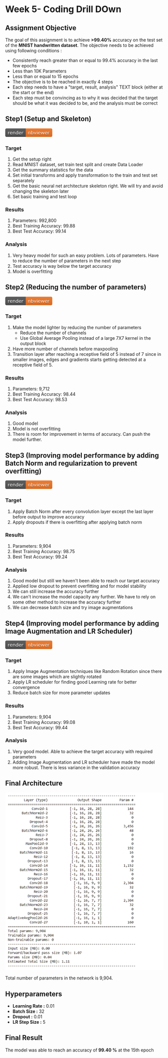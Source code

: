 # Week 5- Coding Drill DOwn

## Assignment Objective

The goal of this assignment is to achieve **>99.40%** accuracy on the test set of the **MNIST handwritten dataset**. The objective needs to be achieved using following conditions :

* Consistently reach greater than or equal to 99.4% accuracy in the last few epochs
* Less than 10K Parameters
* Less than or equal to 15 epochs
* The objective is to be reached in exactly 4 steps
* Each step needs to have a "target, result, analysis" TEXT block (either at the start or the end)
* Each step must be convincing as to why it was  decided that the target should be what it was decided to be, and the analysis must be correct

## Step1 (Setup and Skeleton)

[![Open Jupyter Notebook](Images/nbviewer_badge.png)](https://nbviewer.jupyter.org/github/anubhabPanda/TSAI-EVA5/blob/master/Week5/Step1.ipynb)

### Target

1. Get the setup right
2. Read MNIST dataset, set train test split and create Data Loader
3. Get the summary statistics for the data
4. Set initial transforms and apply transformation to the train and test set separately
5. Get the basic neural net architecture skeleton right. We will try and avoid changing the skeleton later
6. Set basic training and test loop

### Results

1. Parameters: 992,800
2. Best Training Accuracy: 99.88
3. Best Test Accuracy: 99.14

### Analysis

1. Very heavy model for such an easy problem. Lots of parameters. Have to reduce the number of parameters in the next step
2. Test accuracy is way below the target accuracy
3. Model is overfitting

## Step2 (Reducing the number of parameters)

[![Open Jupyter Notebook](Images/nbviewer_badge.png)](https://nbviewer.jupyter.org/github/anubhabPanda/TSAI-EVA5/blob/master/Week5/Step2.ipynb)

### Target

1. Make the model lighter by reducing the number of parameters
    * Reduce the number of channels
    * Use Global Average Pooling instead of a large 7X7 kernel in the output block
2. Have more number of channels before maxpooling
3. Transition layer after reaching a receptive field of 5 instead of 7 since in smaller images, edges and gradients starts getting detected at a receptive field of 5.

### Results

1. Parameters: 9,712
2. Best Training Accuracy: 98.44
3. Best Test Accuracy: 98.53

### Analysis

1. Good model
2. Model is not overfitting
3. There is room for improvement in terms of accuracy. Can push the model further.

## Step3 (Improving model performance by adding Batch Norm and regularization to prevent overfitting)

[![Open Jupyter Notebook](Images/nbviewer_badge.png)](https://nbviewer.jupyter.org/github/anubhabPanda/TSAI-EVA5/blob/master/Week5/Step3.ipynb)

### Target

1. Apply Batch Norm after every convolution layer except the last layer before output to improve accuracy 
2. Apply dropouts if there is overfitting after applying batch norm

### Results

1. Parameters: 9,904
2. Best Training Accuracy: 98.75
3. Best Test Accuracy: 99.24

### Analysis

1. Good model but still we haven't been able to reach our target accuracy
2. Applied low dropout to prevent overfitting and for model stability
3. We can still increase the accuracy further
4. We can't increase the model capacity any further. We have to rely on some other method to increase the accuracy further
5. We can decrease batch size and try image augmentations

## Step4 (Improving model performance by adding Image Augmentation and LR Scheduler)

[![Open Jupyter Notebook](Images/nbviewer_badge.png)](https://nbviewer.jupyter.org/github/anubhabPanda/TSAI-EVA5/blob/master/Week5/Step4.ipynb)

### Target

1. Apply Image Augmentation techniques like Random Rotation since there are some images which are slightly rotated
2. Apply LR scheduler for finding good Learning rate for better convergence
3. Reduce batch size for more parameter updates

### Results

1. Parameters: 9,904
2. Best Training Accuracy: 99.08
3. Best Test Accuracy: 99.44

### Analysis

1. Very good model. Able to achieve the target accuracy with required parameters
2. Adding Image Augmentation and LR scheduler have made the model more robust. There is less variance in the validation accuracy

## Final Architecture

![Network Parameters Diagram](Images/Network_Parameters.PNG)

Total number of parameters in the network is 9,904.

## Hyperparameters

* **Learning Rate :** 0.01
* **Batch Size :** 32
* **Dropout :** 0.01
* **LR Step Size :** 5

## Final Result

The model was able to reach an accuracy of **99.40 %** at the 15th epoch
